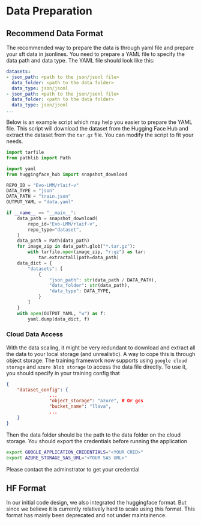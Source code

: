 # Data Preparation

## Recommend Data Format
The recommended way to prepare the data is through yaml file and prepare your sft data in jsonlines. You need to prepare a YAML file to specify the data path and data type. The YAML file should look like this:

```yaml
datasets:
- json_path: <path to the json/jsonl file>
  data_folder: <path to the data folder>
  data_type: json/jsonl
- json_path: <path to the json/jsonl file>
  data_folder: <path to the data folder>
  data_type: json/jsonl
...
```

Below is an example script which may help you easier to prepare the YAML file. This script will download the dataset from the Hugging Face Hub and extract the dataset from the `tar.gz` file. You can modify the script to fit your needs.

```python
import tarfile
from pathlib import Path

import yaml
from huggingface_hub import snapshot_download

REPO_ID = "Evo-LMM/rlaif-v"
DATA_TYPE = "json"
DATA_PATH = "train.json"
OUTPUT_YAML = "data.yaml"

if __name__ == "__main__":
    data_path = snapshot_download(
        repo_id="Evo-LMM/rlaif-v",
        repo_type="dataset",
    )
    data_path = Path(data_path)
    for image_zip in data_path.glob("*.tar.gz"):
        with tarfile.open(image_zip, "r:gz") as tar:
            tar.extractall(path=data_path)
    data_dict = {
        "datasets": [
            {
                "json_path": str(data_path / DATA_PATH),
                "data_folder": str(data_path),
                "data_type": DATA_TYPE,
            }
        ]
    }
    with open(OUTPUT_YAML, "w") as f:
        yaml.dump(data_dict, f)
```

### Cloud Data Access
With the data scaling, it might be very redundant to download and extract all the data to your local storage (and unrealistic). A way to cope this is through object storage. The training framework now supports using `google cloud storage` and `azure blob storage` to access the data file directly. To use it, you should specify in your training config that

```json
{
    "dataset_config": {
                ...
                "object_storage": "azure", # Or gcs
                "bucket_name": "llava",
                ...
    }
}
```

Then the data folder should be the path to the data folder on the cloud storage. You should export the credentials before running the application

```bash
export GOOGLE_APPLICATION_CREDENTIALS="<YOUR CRED>"
export AZURE_STORAGE_SAS_URL="<YOUR SAS URL>"
```

Please contact the adminstrator to get your credential


## HF Format

In our initial code design, we also integrated the huggingface format. But since we believe it is currently relatively hard to scale using this format. This format has mainly been deprecated and not under maintainence.
